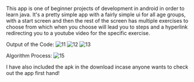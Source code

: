 This app is one of beginner projects of development in android in order to learn java. It's a pretty simple app with a fairly simple ui for all age groups, with a start screen and then the rest of the screen has multiple exercises to choose from which when you choose will lead you to steps and a hyperlink redirecting you to a youtube video for the specific exercise.

Output of the Code:
![11](https://user-images.githubusercontent.com/91754531/215275284-18ac263d-b8c1-4e2d-8c6f-db8bea7840c6.JPG)
![12](https://user-images.githubusercontent.com/91754531/215275286-0a70bdaf-eb7b-4337-b520-4b565caafa1e.JPG)
![13](https://user-images.githubusercontent.com/91754531/215275292-97e45a1f-b1c4-450b-be64-34492984c315.JPG)

Algorithm Process:
![15](https://user-images.githubusercontent.com/91754531/215275307-84fa7bfe-158c-4cef-86e8-eaf6d322f569.JPG)


I have also included the apk in the download incase anyone wants to check out the app first hand!

